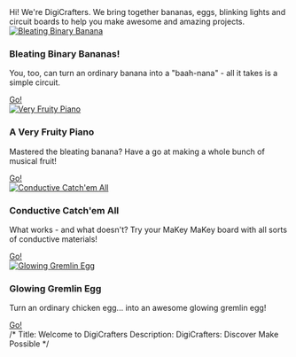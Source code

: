 <section class="wrapper wrapper-first wrapper-intro">
	<div class="container">
		<div class="row-fluid">
			<div class="span6 intro">
				Hi! We're DigiCrafters. We bring together bananas, eggs, blinking lights and circuit boards to help you make awesome and amazing projects.
			</div>
		</div>
	</div>
</section>
<section class="wrapper wrapper-alt clearfix" id="projects">
	<div class="container">
	<!-- Basic digital input and conductivity projects -->
		<article class="row-fluid bumped-down project-wrapper">
			<div class="span4">
				<a href="%base_url%/projects/bleating-banana"><img src="%base_url%/img/project-banana.jpg" alt="Bleating Binary Banana"></a>
			</div>
			<div class="span8">
				<div class="project-box">
					<h3>Bleating Binary Bananas!</h3>
					<p>You, too, can turn an ordinary banana into a "baah-nana" - all it takes is a simple circuit.</p>
					<a href="%base_url%/projects/bleating-banana" class="button-go">Go!</a>
				</div>
			</div>
		</article>
		<article class="row-fluid bumped-down project-wrapper">
			<div class="span4">
				<a href="%base_url%/projects/very-fruity-piano"><img src="%base_url%/img/project-piano.jpg" alt="Very Fruity Piano"></a>
			</div>
			<div class="span8">
				<div class="project-box">
					<h3>A Very Fruity Piano</h3>
					<p>Mastered the bleating banana? Have a go at making a whole bunch of musical fruit!</p>
					<a href="%base_url%/projects/very-fruity-piano" class="button-go">Go!</a>
				</div>
			</div>
		</article>
		<article class="row-fluid bumped-down project-wrapper">
			<div class="span4">
				<a href="%base_url%/projects/conductive-catchem-all"><img src="%base_url%/img/project-banana.jpg" alt="Conductive Catch'em All"></a>
			</div>
			<div class="span8">
				<div class="project-box">
					<h3>Conductive Catch'em All </h3>
					<p>What works - and what doesn't? Try your MaKey MaKey board with all sorts of conductive materials!</p>
					<a href="%base_url%/projects/conductive-catchem-all" class="button-go">Go!</a>
				</div>
			</div>
		</article>
	<!-- Basic analog projects -->
		<article class="row-fluid bumped-down project-wrapper-alt">
			<div class="span4">
				<a href="%base_url%/projects/glowing-gremlin-egg"><img src="%base_url%/img/project-egg.jpg" alt="Glowing Gremlin Egg"></a>
			</div>
			<div class="span8">
				<div class="project-box">
					<h3>Glowing Gremlin Egg</h3>
					<p>Turn an ordinary chicken egg... into an awesome glowing gremlin egg!</p>
					<a href="%base_url%/projects/glowing-gremlin-egg" class="button-go">Go!</a>
				</div>
			</div>
		</article>
	</div>
</section>
/* Title: Welcome to DigiCrafters
Description: DigiCrafters: Discover Make Possible */